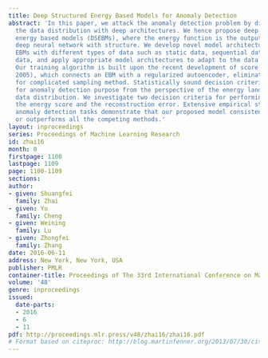 ```yaml
---
title: Deep Structured Energy Based Models for Anomaly Detection
abstract: 'In this paper, we attack the anomaly detection problem by directly modeling
  the data distribution with deep architectures. We hence propose deep structured
  energy based models (DSEBMs), where the energy function is the output of a deterministic
  deep neural network with structure. We develop novel model architectures to integrate
  EBMs with different types of data such as static data, sequential data, and spatial
  data, and apply appropriate model architectures to adapt to the data structure.
  Our training algorithm is built upon the recent development of score matching (Hyvarinen,
  2005), which connects an EBM with a regularized autoencoder, eliminating the need
  for complicated sampling method. Statistically sound decision criterion can be derived
  for anomaly detection purpose from the perspective of the energy landscape of the
  data distribution. We investigate two decision criteria for performing anomaly detection:
  the energy score and the reconstruction error. Extensive empirical studies on benchmark
  anomaly detection tasks demonstrate that our proposed model consistently matches
  or outperforms all the competing methods.'
layout: inproceedings
series: Proceedings of Machine Learning Research
id: zhai16
month: 0
firstpage: 1100
lastpage: 1109
page: 1100-1109
sections: 
author:
- given: Shuangfei
  family: Zhai
- given: Yu
  family: Cheng
- given: Weining
  family: Lu
- given: Zhongfei
  family: Zhang
date: 2016-06-11
address: New York, New York, USA
publisher: PMLR
container-title: Proceedings of The 33rd International Conference on Machine Learning
volume: '48'
genre: inproceedings
issued:
  date-parts:
  - 2016
  - 6
  - 11
pdf: http://proceedings.mlr.press/v48/zhai16/zhai16.pdf
# Format based on citeproc: http://blog.martinfenner.org/2013/07/30/citeproc-yaml-for-bibliographies/
---
```

